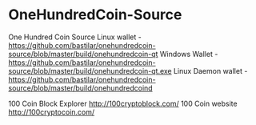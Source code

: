 # OneHundredCoin-Source
 One Hundred Coin Source
Linux wallet - https://github.com/bastilar/onehundredcoin-source/blob/master/build/onehundredcoin-qt
Windows Wallet - https://github.com/bastilar/onehundredcoin-source/blob/master/build/onehundredcoin-qt.exe
Linux Daemon wallet - https://github.com/bastilar/onehundredcoin-source/blob/master/build/onehundredcoind

100 Coin Block Explorer http://100cryptoblock.com/
100 Coin website http://100cryptocoin.com/
